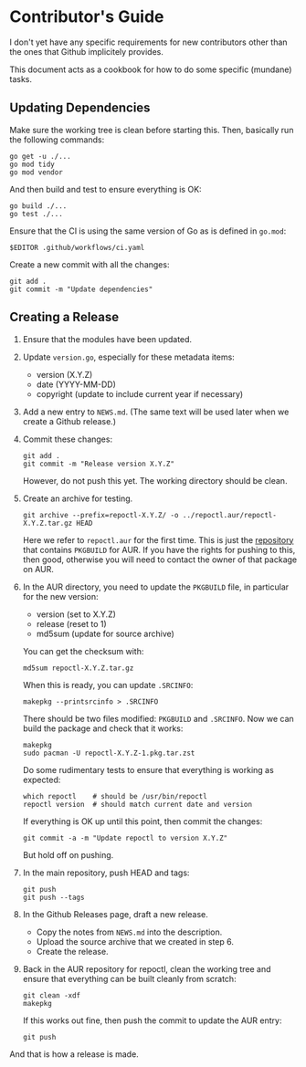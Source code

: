 Contributor's Guide
===================

I don't yet have any specific requirements for new contributors
other than the ones that Github implicitely provides.

This document acts as a cookbook for how to do some specific (mundane) tasks.

## Updating Dependencies

Make sure the working tree is clean before starting this.
Then, basically run the following commands:

    go get -u ./...
    go mod tidy
    go mod vendor

And then build and test to ensure everything is OK:

    go build ./...
    go test ./...

Ensure that the CI is using the same version of Go as is defined in `go.mod`:

    $EDITOR .github/workflows/ci.yaml

Create a new commit with all the changes:

    git add .
    git commit -m "Update dependencies"

## Creating a Release

 1. Ensure that the modules have been updated.

 2. Update `version.go`, especially for these metadata items:

    - version (X.Y.Z)
    - date (YYYY-MM-DD)
    - copyright (update to include current year if necessary)

 3. Add a new entry to `NEWS.md`.
    (The same text will be used later when we create a Github release.)

 4. Commit these changes:

        git add .
        git commit -m "Release version X.Y.Z"

    However, do not push this yet. The working directory should be clean.

 6. Create an archive for testing.

        git archive --prefix=repoctl-X.Y.Z/ -o ../repoctl.aur/repoctl-X.Y.Z.tar.gz HEAD

    Here we refer to `repoctl.aur` for the first time. This is just the
    [repository](https://aur.archlinux.org/packages/repoctl) that contains `PKGBUILD` for AUR.
    If you have the rights for pushing to this, then good, otherwise you
    will need to contact the owner of that package on AUR.

 7. In the AUR directory, you need to update the `PKGBUILD` file, in particular
    for the new version:

    - version (set to X.Y.Z)
    - release (reset to 1)
    - md5sum (update for source archive)

    You can get the checksum with: 

        md5sum repoctl-X.Y.Z.tar.gz

    When this is ready, you can update `.SRCINFO`:

        makepkg --printsrcinfo > .SRCINFO

    There should be two files modified: `PKGBUILD` and `.SRCINFO`.
    Now we can build the package and check that it works:

        makepkg
        sudo pacman -U repoctl-X.Y.Z-1.pkg.tar.zst

    Do some rudimentary tests to ensure that everything is working
    as expected:

        which repoctl    # should be /usr/bin/repoctl
        repoctl version  # should match current date and version

    If everything is OK up until this point, then commit the changes:

        git commit -a -m "Update repoctl to version X.Y.Z"

    But hold off on pushing.

 8. In the main repository, push HEAD and tags:

        git push
        git push --tags

 9. In the Github Releases page, draft a new release.

    - Copy the notes from `NEWS.md` into the description.
    - Upload the source archive that we created in step 6.
    - Create the release.

10. Back in the AUR repository for repoctl, clean the working tree and
    ensure that everything can be built cleanly from scratch:

        git clean -xdf
        makepkg

    If this works out fine, then push the commit to update the AUR entry:

        git push

And that is how a release is made.
